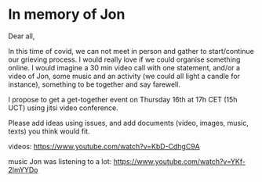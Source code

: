 # In memory of Jon


Dear all, 

In this time of covid, we can not meet in person and gather to start/continue our grieving process. I would really love if we could organise something online. I would imagine a 30 min video call with one statement, and/or a video of Jon, some music and an activity (we could all light a candle for instance), something to be together and say farewell.

I propose to get a get-together event on Thursday 16th at 17h CET (15h UCT) using jitsi video conference.

Please add ideas using issues, and add documents  (video, images, music, texts) you think would fit.


videos:
https://www.youtube.com/watch?v=KbD-CdhgC9A

music Jon was listening to a lot:
https://www.youtube.com/watch?v=YKf-2lmYYDo
